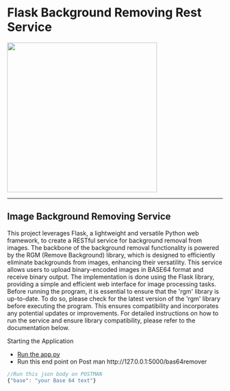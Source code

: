 # Flask Background Removing Rest Service
<img src="https://hotpot.ai/images/site/ai/background_remover/teaser.jpg" width="350px">

---

<h2> Image Background Removing Service</h2>
  This project leverages Flask, a lightweight and versatile Python web framework, to create a RESTful service for background removal from images. The backbone of the background removal functionality is powered by the RGM (Remove Background) library, which is designed to efficiently eliminate backgrounds from images, enhancing their versatility.
This service allows users to upload binary-encoded images in BASE64 format and receive binary output. The implementation is done using the Flask library, providing a simple and efficient web interface for image processing tasks. Before running the program, it is essential to ensure that the 'rgm' library is up-to-date. To do so, please check for the latest version of the 'rgm' library before executing the program. This ensures compatibility and incorporates any potential updates or improvements. For detailed instructions on how to run the service and ensure library compatibility, please refer to the documentation below.


Starting the Application
<ul>
  <li ><a href="process/app.py">Run the app,py</a></li>
    <li> Run this end point on Post man http://127.0.0.1:5000/bas64remover </li>
</ul>

   ```javascript
//Run this json body on POSTMAN 
{"base": "your Base 64 text"}
```



 

